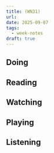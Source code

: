 ```yaml
---
title: (WN31)
url:
date: 2025-09-07
tags:
  - week-notes
draft: true
---
```

## Doing

## Reading

## Watching

## Playing

## Listening